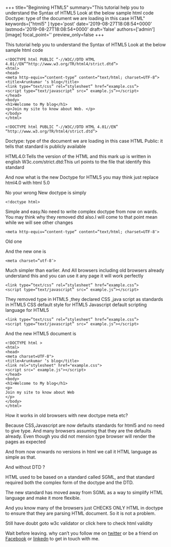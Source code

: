 +++
title="Beginning HTML5"
summary="This tutorial help you to understand the Syntax of HTML5 Look at the below sample html code Doctype: type of the document we are loading in this case HTML"
keywords=["html5"
]
type='post'
date='2019-08-27T18:08:54+0000'
lastmod='2019-08-27T18:08:54+0000'
draft='false'
authors=['admin']
[image]
focal_point=''
preview_only=false
+++

This tutorial help you to understand the Syntax of HTML5
 Look at the below sample html code

```
<!DOCTYPE html PUBLIC “-//W3C//DTD HTML 4.01//EN”“http://www.w3.org/TR/html4/strict.dtd”>
<html>
<head>
<meta http-equiv=“content-type” content=“text/html; charset=UTF-8”>
<title>Arunkumar ‘s blog</title>
<link type=“text/css” rel=“stylesheet” href=“example.css”>
<script type=“text/javascript” src=” example.js”></script>
</head>
<body>
<h1>Welcome to My blog</h1>
<p>Join my site to know about Web. </p>
</body>
</html>
```
```
<!DOCTYPE html PUBLIC “-//W3C//DTD HTML 4.01//EN”
“http://www.w3.org/TR/html4/strict.dtd”>
```

Doctype: type of the document we are loading in this case HTML
Public: it tells that standard is publicly available

 
HTML4.0:Tells the version of the HTML and this mark up is written in english
W3c.com/strict.dtd:This url points to the file that identify this standard

And now what is the new Doctype for HTML5 you may think just replace html4.0 with html 5.0

No your wrong New doctype is simply

```
<!doctype html>
```

Simple and easy.No need to write complex doctype from now on wards. You may think why they removed dtd also.I will come to that point mean while we will see other changes

```
<meta http-equiv=”content-type” content=”text/html; charset=UTF-8″> 
```
Old one

And the new one is
```
<meta charset=”utf-8″>
```
Much simpler than earlier. And All browsers including old browsers already understand this and you can use it any page it will work perfectly

```
<link type=”text/css” rel=”stylesheet” href=”example.css”>
<script type=”text/javascript” src=” example.js”></script>
```

They removed type in HTML5 ,they declared CSS ,java script as standards in HTML5
CSS default style for HTML5 
Javascript default scripting language for HTML5

```
<link type=”text/css” rel=”stylesheet” href=”example.css”>
<script type=”text/javascript” src=” example.js”></script>
```

And the new HTML5 document is 

```
<!DOCTYPE html >
<html>
<head>
<meta charset=UTF-8">
<title>Arunkumar ‘s blog</title>
<link rel="stylesheet" href="example.css">
<script src=" example.js"></script>
</head>
<body>
<h1>Welcome to My blog</h1>
<p>
Join my site to know about Web 
</p>
</body>
</html>

```
How it works in old browsers with new doctype meta etc?

Because CSS,Javascript are now defaults standards for html5 and no need to give type. And many browsers assuming that they are the defaults already. Even though you did not mension type browser will render the pages as expected

 
And from now onwards no versions in html we call it HTML language as simple as that.

And without DTD ?

HTML used to be based on a standard called SGML, and that standard required both the complex form of the doctype and the DTD.

The new standard has moved away from SGML as a way to simplify HTML language and make it more flexible. 

And you know many of the browsers just CHECKS ONLY HTML in doctype to ensure that they are parsing HTML document.  So it is not a problem.

Still have doubt goto w3c validator or click here to check html validity








Wait before leaving.
why can’t you follow me on <a href="https://twitter.com/arungudelli" target="_blank" rel="noopener">twitter</a> or be a friend on <a href="https://www.facebook.com/gudelliArun" target="_blank" rel="noopener">Facebook</a> or  <a href="https://www.linkedin.com/in/arungudelli/" target="_blank" rel="noopener">linkedn</a> to get in touch with me.







